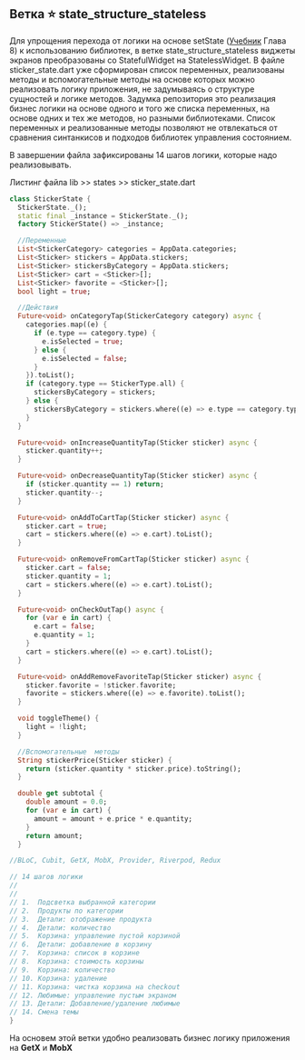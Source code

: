 ## Ветка :star: state_structure_stateless

Для упрощения перехода от логики на основе setState ([Учебник](https://yulmosk.github.io/SunStickers/tutorials/Stickers.pdf) Глава 8) к использованию  библиотек, в ветке state_structure_stateless виджеты экранов преобразованы со StatefulWidget на StatelessWidget.
В файле sticker_state.dart уже сформирован список переменных, реализованы методы и вспомогательные методы на основе которых можно реализовать логику приложения, не задумываясь о структуре сущностей и логике методов.
Задумка репозитория это реализация бизнес логики на основе одного и того же списка переменных, на основе одних и  тех же методов, но разными библиотеками.
Список переменных и реализованные методы позволяют не отвлекаться от сравнения синтанкисов и подходов библиотек управления состоянием.

В завершении файла зафиксированы 14 шагов логики, которые надо реализовывать.

Листинг файла lib >> states >> sticker_state.dart

```dart
class StickerState {
  StickerState._();
  static final _instance = StickerState._();
  factory StickerState() => _instance;

  //Переменные
  List<StickerCategory> categories = AppData.categories;
  List<Sticker> stickers = AppData.stickers;
  List<Sticker> stickersByCategory = AppData.stickers;
  List<Sticker> cart = <Sticker>[];
  List<Sticker> favorite = <Sticker>[];
  bool light = true;

  //Действия
  Future<void> onCategoryTap(StickerCategory category) async {
    categories.map((e) {
      if (e.type == category.type) {
        e.isSelected = true;
      } else {
        e.isSelected = false;
      }
    }).toList();
    if (category.type == StickerType.all) {
      stickersByCategory = stickers;
    } else {
      stickersByCategory = stickers.where((e) => e.type == category.type).toList();
    }
  }

  Future<void> onIncreaseQuantityTap(Sticker sticker) async {
    sticker.quantity++;
  }

  Future<void> onDecreaseQuantityTap(Sticker sticker) async {
    if (sticker.quantity == 1) return;
    sticker.quantity--;
  }

  Future<void> onAddToCartTap(Sticker sticker) async {
    sticker.cart = true;
    cart = stickers.where((e) => e.cart).toList();
  }

  Future<void> onRemoveFromCartTap(Sticker sticker) async {
    sticker.cart = false;
    sticker.quantity = 1;
    cart = stickers.where((e) => e.cart).toList();
  }

  Future<void> onCheckOutTap() async {
    for (var e in cart) {
      e.cart = false;
      e.quantity = 1;
    }
    cart = stickers.where((e) => e.cart).toList();
  }

  Future<void> onAddRemoveFavoriteTap(Sticker sticker) async {
    sticker.favorite = !sticker.favorite;
    favorite = stickers.where((e) => e.favorite).toList();
  }

  void toggleTheme() {
    light = !light;
  }

  //Вспомогательные  методы
  String stickerPrice(Sticker sticker) {
    return (sticker.quantity * sticker.price).toString();
  }

  double get subtotal {
    double amount = 0.0;
    for (var e in cart) {
      amount = amount + e.price * e.quantity;
    }
    return amount;
  }

//BLoC, Cubit, GetX, MobX, Provider, Riverpod, Redux

// 14 шагов логики
//
//
// 1.  Подсветка выбранной категории
// 2.  Продукты по категории
// 3.  Детали: отображение продукта
// 4.  Детали: количество
// 5.  Корзина: управление пустой корзиной
// 6.  Детали: добавление в корзину
// 7.  Корзина: список в корзине
// 8.  Корзина: стоимость корзины
// 9.  Корзина: количество
// 10. Корзина: удаление
// 11. Корзина: чистка корзина на checkout
// 12. Любимые: управление пустым экраном
// 13. Детали: Добавление/удаление любимые
// 14. Смена темы
}
```

На основем этой ветки удобно реализовать бизнес логику приложения на **GetX** и **MobX**